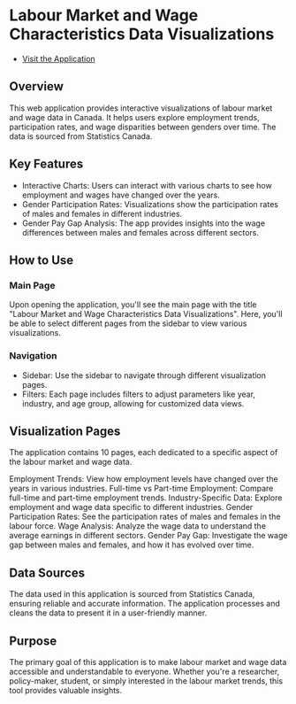 # Labour Market and Wage Characteristics Data Visualizations

- [Visit the Application](https://labour-market-and-wage-data-visualizations-gbkzvysesfg86lm3xkw.streamlit.app/)

## Overview

This web application provides interactive visualizations of labour market and wage data in Canada. It helps users explore employment trends, participation rates, and wage disparities between genders over time. The data is sourced from Statistics Canada.

## Key Features

- Interactive Charts: Users can interact with various charts to see how employment and wages have changed over the years.
- Gender Participation Rates: Visualizations show the participation rates of males and females in different industries.
- Gender Pay Gap Analysis: The app provides insights into the wage differences between males and females across different sectors.

## How to Use

### Main Page

Upon opening the application, you'll see the main page with the title "Labour Market and Wage Characteristics Data Visualizations". Here, you'll be able to select different pages from the sidebar to view various visualizations.

### Navigation

- Sidebar: Use the sidebar to navigate through different visualization pages.
- Filters: Each page includes filters to adjust parameters like year, industry, and age group, allowing for customized data views.

## Visualization Pages
The application contains 10 pages, each dedicated to a specific aspect of the labour market and wage data.

Employment Trends: View how employment levels have changed over the years in various industries.
Full-time vs Part-time Employment: Compare full-time and part-time employment trends.
Industry-Specific Data: Explore employment and wage data specific to different industries.
Gender Participation Rates: See the participation rates of males and females in the labour force.
Wage Analysis: Analyze the wage data to understand the average earnings in different sectors.
Gender Pay Gap: Investigate the wage gap between males and females, and how it has evolved over time.

## Data Sources
The data used in this application is sourced from Statistics Canada, ensuring reliable and accurate information. The application processes and cleans the data to present it in a user-friendly manner.

## Purpose
The primary goal of this application is to make labour market and wage data accessible and understandable to everyone. Whether you're a researcher, policy-maker, student, or simply interested in the labour market trends, this tool provides valuable insights.
